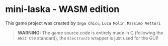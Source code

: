 # mini-laska - WASM edition
This game project was created by `Inga Chicu`, `Luca Molin`, `Massimo Vettori`

> **WARNING:** The game source code is entirely made in C (following the `ANSI C90` standard), the `ElectronJS` wrapper is just used for the GUI!
